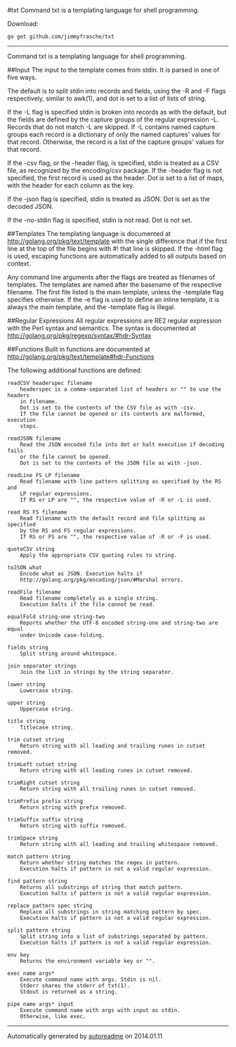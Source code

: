 #txt
Command txt is a templating language for shell programming.

Download:
```shell
go get github.com/jimmyfrasche/txt
```

* * *
Command txt is a templating language for shell programming.

##Input
The input to the template comes from stdin.
It is parsed in one of five ways.

The default is to split stdin into records and fields, using the -R and -F
flags respectively, similar to awk(1), and dot is set to a list of lists
of string.

If the -L flag is specified stdin is broken into records as with the default,
but the fields are defined by the capture groups of the regular expression
-L.
Records that do not match -L are skipped.
If -L contains named capture groups each record is a dictionary of only
the named captures' values for that record.
Otherwise, the record is a list of the capture groups' values for that
record.

If the -csv flag, or the -header flag, is specified, stdin is treated as
a CSV file, as recognized by the encoding/csv package.
If the -header flag is not specified, the first record is used as the header.
Dot is set to a list of maps, with the header for each column as the key.

If the -json flag is specified, stdin is treated as JSON.
Dot is set as the decoded JSON.

If the -no-stdin flag is specified, stdin is not read.
Dot is not set.

##Templates
The templating language is documented at http://golang.org/pkg/text/template
with the single difference that if the first line at the top of the file
begins with #! that line is skipped.
If the -html flag is used, escaping functions are automatically added to all
outputs based on context.

Any command line arguments after the flags are treated as filenames
of templates.
The templates are named after the basename of the respective filename.
The first file listed is the main template, unless the -template flag
specifies otherwise.
If the -e flag is used to define an inline template, it is always the main
template, and the -template flag is illegal.

##Regular Expressions
All regular expressions are RE2 regular expression with the Perl syntax and
semantics.
The syntax is documented at
http://golang.org/pkg/regexp/syntax/#hdr-Syntax

##Functions
Built in functions are documented at
http://golang.org/pkg/text/template#hdr-Functions

The following additional functions are defined:

```
readCSV headerspec filename
	headerspec is a comma-separated list of headers or "" to use the headers
	in filename.
	Dot is set to the contents of the CSV file as with -csv.
	If the file cannot be opened or its contents are malformed, execution
	stops.

readJSON filename
	Read the JSON encoded file into dot or halt execution if decoding fails
	or the file cannot be opened.
	Dot is set to the contents of the JSON file as with -json.

readLine FS LP filename
	Read filename with line pattern splitting as specified by the RS and
	LP regular expressions.
	If RS or LP are "", the respective value of -R or -L is used.

read RS FS filename
	Read filename with the default record and file splitting as specified
	by the RS and FS regular expressions.
	If RS or FS are "", the respective value of -R or -F is used.

quoteCSV string
	Apply the appropriate CSV quoting rules to string.

toJSON what
	Encode what as JSON. Execution halts if
	http://golang.org/pkg/encoding/json/#Marshal errors.

readFile filename
	Read filename completely as a single string.
	Execution halts if the file cannot be read.

equalFold string-one string-two
	Reports whether the UTF-8 encoded string-one and string-two are equal
	under Unicode case-folding.

fields string
	Split string around whitespace.

join separator strings
	Join the list in strings by the string separator.

lower string
	Lowercase string.

upper string
	Uppercase string.

title string
	Titlecase string.

trim cutset string
	Return string with all leading and trailing runes in cutset removed.

trimLeft cutset string
	Return string with all leading runes in cutset removed.

trimRight cutset string
	Return string with all trailing runes in cutset removed.

trimPrefix prefix string
	Return string with prefix removed.

trimSuffix suffix string
	Return string with suffix removed.

trimSpace string
	Return string with all leading and trailing whitespace removed.

match pattern string
	Return whether string matches the regex in pattern.
	Execution halts if pattern is not a valid regular expression.

find pattern string
	Returns all substrings of string that match pattern.
	Execution halts if pattern is not a valid regular expression.

replace pattern spec string
	Replace all substrings in string matching pattern by spec.
	Execution halts if pattern is not a valid regular expression.

split pattern string
	Split string into a list of substrings separated by pattern.
	Execution halts if pattern is not a valid regular expression.

env key
	Returns the environment variable key or "".

exec name args*
	Execute command name with args. Stdin is nil.
	Stderr shares the stderr of txt(1).
	Stdout is returned as a string.

pipe name args* input
	Execute command name with args with input as stdin.
	Otherwise, like exec.
```



* * *
Automatically generated by [autoreadme](https://github.com/jimmyfrasche/autoreadme) on 2014.01.11
